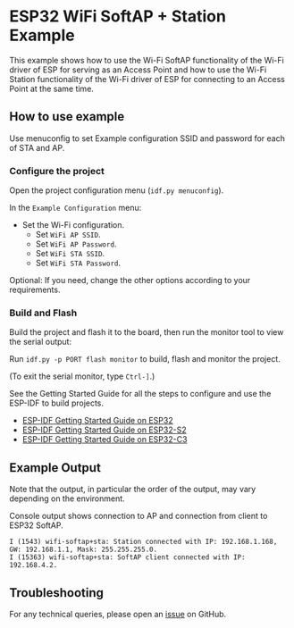 # ESP32 WiFi SoftAP + Station Example

This example shows how to use the Wi-Fi SoftAP functionality of the Wi-Fi driver of ESP for serving as an Access Point and how to use the Wi-Fi Station functionality of the Wi-Fi driver of ESP for connecting to an Access Point at the same time.

## How to use example

Use menuconfig to set Example configuration SSID and password for each of STA and AP.

### Configure the project

Open the project configuration menu (`idf.py menuconfig`). 

In the `Example Configuration` menu:

* Set the Wi-Fi configuration.
    * Set `WiFi AP SSID`.
    * Set `WiFi AP Password`.
    * Set `WiFi STA SSID`.
    * Set `WiFi STA Password`.

Optional: If you need, change the other options according to your requirements.

### Build and Flash

Build the project and flash it to the board, then run the monitor tool to view the serial output:

Run `idf.py -p PORT flash monitor` to build, flash and monitor the project.

(To exit the serial monitor, type ``Ctrl-]``.)

See the Getting Started Guide for all the steps to configure and use the ESP-IDF to build projects.

* [ESP-IDF Getting Started Guide on ESP32](https://docs.espressif.com/projects/esp-idf/en/latest/esp32/get-started/index.html)
* [ESP-IDF Getting Started Guide on ESP32-S2](https://docs.espressif.com/projects/esp-idf/en/latest/esp32s2/get-started/index.html)
* [ESP-IDF Getting Started Guide on ESP32-C3](https://docs.espressif.com/projects/esp-idf/en/latest/esp32c3/get-started/index.html)

## Example Output
Note that the output, in particular the order of the output, may vary depending on the environment.

Console output shows connection to AP and connection from client to ESP32 SoftAP.
```
I (1543) wifi-softap+sta: Station connected with IP: 192.168.1.168, GW: 192.168.1.1, Mask: 255.255.255.0.
I (15363) wifi-softap+sta: SoftAP client connected with IP: 192.168.4.2.
```


## Troubleshooting

For any technical queries, please open an [issue](https://github.com/vonnieda/esp32-example-wifi-softap-and-sta/issues) on GitHub.